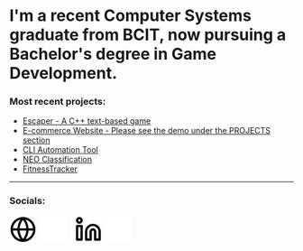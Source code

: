 # I'm a recent Computer Systems graduate from BCIT, now pursuing a Bachelor's degree in Game Development. 


### Most recent projects:

- [Escaper - A C++ text-based game](https://github.com/Kimmm-c/escaper-game-dev.git)
- [E-commerce Website - Please see the demo under the PROJECTS section](https://k-chung.netlify.app)
- [CLI Automation Tool](https://github.com/Kimmm-c/automate-create-remote-repo)
- [NEO Classification](http://kimmmc.pythonanywhere.com)
- [FitnessTracker](https://github.com/Kimmm-c/fitness-tracker)

---

### Socials:

[![website](./img/globe-light.svg)](https://k-chung.netlify.app#gh-light-mode-only)
[![website](./img/globe-dark.svg)](https://k-chung.netlify.app#gh-dark-mode-only)
&nbsp;&nbsp;
[![website](./img/linkedin-light.svg)](https://www.linkedin.com/in/kim-chung-874917110/#gh-light-mode-only)
[![website](./img/linkedin-dark.svg)](https://www.linkedin.com/in/kim-chung-874917110/#gh-dark-mode-only)

<br>

